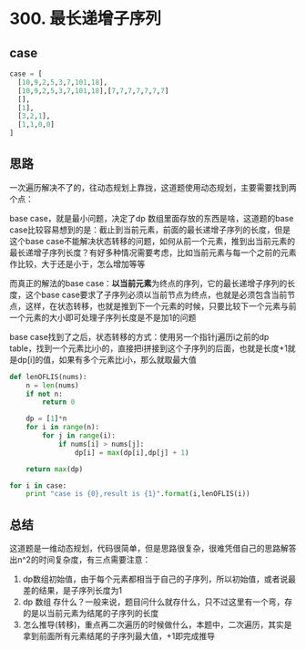 # 300. 最长递增子序列



## case

```python
case = [
  [10,9,2,5,3,7,101,18],
  [10,9,2,5,3,7,101,18],[7,7,7,7,7,7,7]
  [],
  [1],
  [3,2,1],
  [1,1,0,0]
]
```



## 思路

一次遍历解决不了的，往动态规划上靠拢，这道题使用动态规划，主要需要找到两个点：

base case，就是最小问题，决定了dp 数组里面存放的东西是啥，这道题的base case比较容易想到的是：截止到当前元素，前面的最长递增子序列的长度，但是这个base case不能解决状态转移的问题，如何从前一个元素，推到出当前元素的最长递增子序列长度？有好多种情况需要考虑，比如当前元素与每一个之前的元素作比较，大于还是小于，怎么增加等等

而真正的解法的base case：**以当前元素**为终点的序列，它的最长递增子序列的长度，这个base case要求了子序列必须以当前节点为终点，也就是必须包含当前节点，这样，在状态转移，也就是推到下一个元素的时候，只要比较下一个元素与前一个元素的大小即可处理子序列长度是不是加1的问题

base case找到了之后，状态转移的方式：使用另一个指针j遍历i之前的dp table，找到一个元素比i小的，直接把i拼接到这个子序列的后面，也就是长度+1就是dp[i]的值，如果有多个元素比i小，那么就取最大值

```python
def lenOFLIS(nums):
    n = len(nums)
    if not n:
        return 0

    dp = [1]*n
    for i in range(n):
        for j in range(i):
            if nums[i] > nums[j]:
                dp[i] = max(dp[i],dp[j] + 1)

    return max(dp)

for i in case:
    print "case is {0},result is {1}".format(i,lenOFLIS(i))

```



## 总结

这道题是一维动态规划，代码很简单，但是思路很复杂，很难凭借自己的思路解答出n^2的时间复杂度，有三点需要注意：

1. dp数组初始值，由于每个元素都相当于自己的子序列，所以初始值，或者说最差的结果，是子序列长度为1
2. dp 数组 存什么？一般来说，题目问什么就存什么，只不过这里有一个弯，存的是以当前元素为结尾的子序列的长度
3. 怎么推导(转移)，重点再二次遍历的时候做什么，本题中，二次遍历，其实是拿到前面所有元素结尾的子序列最大值，+1即完成推导